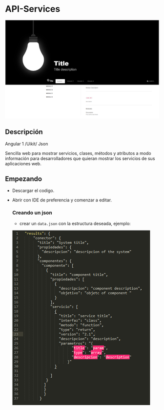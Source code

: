 # API-Services

![sample](sample_img.png)

## Descripción
Angular 1 /Uikit/ Json 

Sencilla web para mostrar servicios, clases, métodos y atributos a modo información para desarrolladores que quieran mostrar los servicios de sus aplicaciones web. 

## Empezando
* Descargar el codigo.
* Abrir con IDE de preferencia y comenzar a editar.


   ### Creando un json
   
   * crear un <code>data.json</code> con la estructura deseada, ejemplo:
   
   ![stack Overflow](https://github.com/Daym3l/API-Services/blob/master/images/sample_json.png)
   
   
